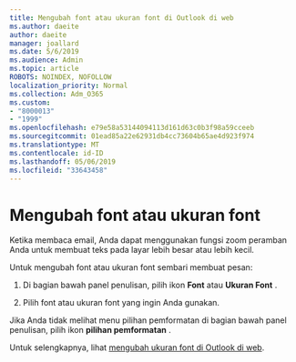 ```yaml
---
title: Mengubah font atau ukuran font di Outlook di web
ms.author: daeite
author: daeite
manager: joallard
ms.date: 5/6/2019
ms.audience: Admin
ms.topic: article
ROBOTS: NOINDEX, NOFOLLOW
localization_priority: Normal
ms.collection: Adm_O365
ms.custom:
- "8000013"
- "1999"
ms.openlocfilehash: e79e58a53144094113d161d63c0b3f98a59cceeb
ms.sourcegitcommit: 01ead85a22e62931db4cc73604b65ae4d923f974
ms.translationtype: MT
ms.contentlocale: id-ID
ms.lasthandoff: 05/06/2019
ms.locfileid: "33643458"
---
```

# <a name="change-font-or-font-size"></a>Mengubah font atau ukuran font

Ketika membaca email, Anda dapat menggunakan fungsi zoom peramban Anda untuk membuat teks pada layar lebih besar atau lebih kecil.
  
Untuk mengubah font atau ukuran font sembari membuat pesan:
  
1. Di bagian bawah panel penulisan, pilih ikon **Font** atau **Ukuran Font** .
    
2. Pilih font atau ukuran font yang ingin Anda gunakan.
    
Jika Anda tidak melihat menu pilihan pemformatan di bagian bawah panel penulisan, pilih ikon **pilihan pemformatan** .
  
Untuk selengkapnya, lihat [mengubah ukuran font di Outlook di web](https://support.office.com/article/43a2137f-8c3c-46df-af4a-73a12c9bb86e).